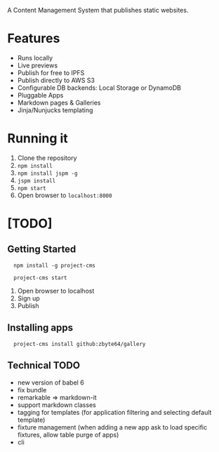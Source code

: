 
A Content Management System that publishes static websites.

# Features

* Runs locally
* Live previews
* Publish for free to IPFS
* Publish directly to AWS S3
* Configurable DB backends: Local Storage or DynamoDB
* Pluggable Apps
* Markdown pages & Galleries
* Jinja/Nunjucks templating


# Running it

1. Clone the repository
2. `npm install`
3. `npm install jspm -g`
4. `jspm install`
5. `npm start`
6. Open browser to `localhost:8000`


# [TODO]

## Getting Started

```
  npm install -g project-cms

  project-cms start
```


1. Open browser to localhost
2. Sign up
3. Publish

## Installing apps

```
  project-cms install github:zbyte64/gallery
```


## Technical TODO

* new version of babel 6
* fix bundle
* remarkable => markdown-it
* support markdown classes
* tagging for templates (for application filtering and selecting default template)
* fixture management (when adding a new app ask to load specific fixtures, allow table purge of apps)
* cli
